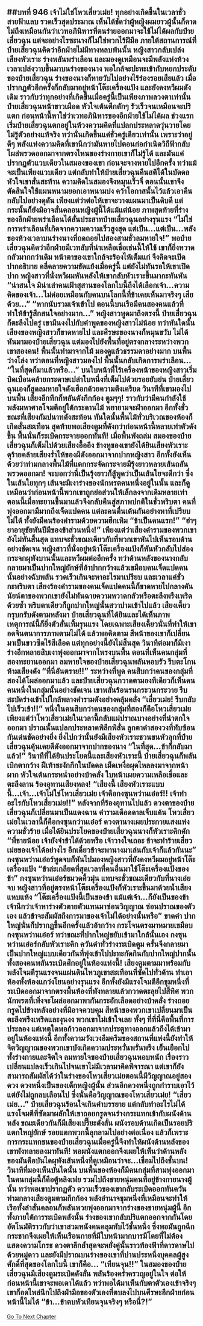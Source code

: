 ##บทที่ 946 เจ้าไม่ใช่โหวเสี่ยวเม่ย!
ทุกอย่างเกิดขึ้นในเวลาชั่วสายฟ้าแลบ รวดเร็วสุดประมาณ เห็นได้ชัดว่าผู้หญิงผมยาวผู้นั้นก็คาดไม่ถึงเหมือนกันว่าเวทอภินิหารที่ตนร่ายออกมาจะใช้ไม่ได้ผลกับป๋ายเสี่ยวฉุน
แต่จะอย่างไรซะนางก็ไม่ใช่พวกไร้ฝีมือ ภายใต้สถานการณ์ที่ป๋ายเสี่ยวฉุนคิดว่าอีกฝ่ายไม่มีทางหลบพ้นนั้น หญิงสาวกลับเปล่งเสียงหัวเราะ ร่างพลันพร่าเลือน และมองดูเหมือนจะมีพลังแห่งห้วงเวลาเปล่งวาบขึ้นมาบนร่างของนาง พอใกล้จะปะทะเข้ากับหยกประดับของป๋ายเสี่ยวฉุน ร่างของนางก็หายวับไปอย่างไร้ร่องรอยเสียแล้ว
เมื่อปรากฏตัวอีกครั้งก็กลับมาอยู่หน้าโต๊ะเครื่องแป้ง และยังคงหวีผมดังเดิม ราวกับว่าทุกอย่างที่เกิดขึ้นเมื่อครู่นี้เป็นเพียงภาพลวงตาเท่านั้น ป๋ายเสี่ยวฉุนหน้าขาวเผือด หัวใจเต้นตึกตักๆ รัวเร็วจนเหมือนจะปริแตก
ก่อนหน้านี้หาใช่ว่าเวทอภินิหารของอีกฝ่ายใช้ไม่ได้ผล ช่วงแรกเริ่มป๋ายเสี่ยวฉุนตกอยู่ในห้วงความคิดที่แปลกประหลาดวุ่นวายโดยไม่รู้ตัวอย่างแท้จริง ทว่านั่นเกิดขึ้นแค่ชั่วครู่เดียวเท่านั้น เพราะว่าอยู่ดีๆ พลังแห่งความคิดที่เขานึกว่ามันหายไปตอนก่อกำเนิดวิถีฟ้ากลับโผล่พรวดออกมาจากตรงไหนของร่างกายเขาก็ไม่รู้ได้ และมันแค่ปรากฏตัวแวบเดียวในสมองของเขา ก่อนจะจางหายไปอีกครั้ง
ทว่าแม้จะเป็นเพียงแวบเดียว แต่กลับทำให้ป๋ายเสี่ยวฉุนคืนสติได้ในบัดดล หัวใจเขาสั่นสะท้าน ความคิดในสมองจึงหมุนเร็วจี๋ ตอนนั้นเขาจึงตัดสินใจใช้แผนหนามยอกเอาหนามบ่ง คว้าโอกาสนั้นไว้แล้วเอาคืนกลับไปอย่างดุดัน
เพียงแต่ว่าต่อให้เขาจะวางแผนมาเป็นดิบดี แต่กระนั้นก็ยังมิอาจสั่นคลอนหญิงผู้นี้ได้แม้แต่น้อย ภาพสุดท้ายที่ร่างของอีกฝ่ายพร่าเลือนได้สั่นประสาทป๋ายเสี่ยวฉุนอย่างรุนแรง
“ไม่ใช่การพร่าเลือนที่เกิดจากความความเร็วสูงสุด แต่เป็น...แต่เป็น...พลังของห้วงเวลาบนร่างนางที่ถดถอยไปสองสามชั่วลมหายใจ!” พอป๋ายเสี่ยวฉุนคิดว่าอีกฝ่ายมีเวทลับที่น่าเหลือเชื่อเช่นนี้ให้ใช้ เขาก็ยิ่งหวาดกลัวมากกว่าเดิม หน้าตาของเขาใกล้จะร้องไห้เต็มแก่ จึงคิดจะเปิดปากอธิบาย คลี่คลายความขัดแย้งเมื่อครู่นี้
แต่ยังไม่ทันรอให้เขาเปิดปาก หญิงสาวที่นั่งหวีผมหันหลังให้เขากลับหัวเราะขึ้นมากะทันหัน
“น่าสนใจ มิน่าเล่าคนเฝ้าสุสานของโลกใบนี้ถึงได้เลือกเจ้า...ความคิดของเจ้า...ไม่ค่อยเหมือนกับคนบนโลกนี้ที่ข้าเคยเห็นมาจริงๆ เสียด้วย...”
“หากนับรวมเจ้าเข้าไป ตอนนี้บนเรือมีคนสองคนแล้วที่ทำให้ข้ารู้สึกสนใจอย่างมาก...” หญิงสาวพูดมาถึงตรงนี้ ป๋ายเสี่ยวฉุนก็ตะลึงไปครู่ เขามึนงงไปกับคำพูดของหญิงสาวไม่น้อย ทว่าทันใดนั้นเสียงของหญิงสาวก็ขาดหายไป และศีรษะของนางก็หมุนขวับ
ไม่ได้หันมามองป๋ายเสี่ยวฉุน แต่มองไปยังพื้นที่อยู่ตรงกลางระหว่างพวกเขาสองคน!
พื้นนั้นทำมาจากไม้ มองดูแล้วธรรมดาอย่างมาก บนพื้นว่างโล่ง ทว่าตอนที่หญิงสาวมองไป พื้นนั้นกลับเกิดการพร่าเลือน...
“ในที่สุดก็มาแล้วหรือ...” บนใบหน้าที่ไร้เครื่องหน้าของหญิงสาวเริ่มบิดเบือนคล้ายกระดาษเปล่าใบหนึ่งที่เต็มไปด้วยรอยยับย่น ป๋ายเสี่ยวฉุนเองก็สูดลมหายใจดังเฮือกด้วยความตึงเครียด วินาทีที่เขามองไปบนพื้น เสียงอึกทึกก็พลันดังกึกก้อง
ตูมๆๆ!
ราวกับว่ามีคนกำลังใช้พลังมหาศาลโจมตีอยู่ใต้กระดานไม้ พยายามจะฝ่าออกมา อีกทั้งชั่วขณะที่เสียงกัมปนาทดังสะท้อน ทันใดนั้นพื้นไม้ทั่วบริเวณของห้องก็เกิดสั่นสะเทือน สุดท้ายพอเสียงตูมที่ดังกว่าก่อนหน้านี้หลายเท่าตัวดังขึ้น พื้นนั่นก็ระเบิดกระจายออกทันที!
เมื่อพื้นพังถล่ม สมองของป๋ายเสี่ยวฉุนก็เต็มไปด้วยเสียงอื้ออึง ข้างหูของเขายังได้ยินเสียงหัวเราะดุร้ายคล้ายเสียงร่ำไห้ของผีดังออกมาจากปากหญิงสาว อีกทั้งยังเห็นด้วยว่าท่ามกลางพื้นไม้ที่แตกกระจัดกระจายมีรุ้งยาวหลายเส้นถลันพรวดออกมา!
จะบอกว่านี่เป็นรุ้งยาวก็สู้พูดว่าเป็นเส้นใยจะดีกว่า ซึ่งในเส้นใยทุกๆ เส้นจะมีเงาร่างของนักพรตคนหนึ่งอยู่ในนั้น และก็ดูเหมือนว่าก่อนหน้านี้พวกเขาถูกย่อส่วนให้เล็กลงจากเดิมหลายเท่า ตอนนี้เมื่อทะยานขึ้นมาแล้วจึงกลับคืนสู่สภาพปกติในชั่วพริบตา
คนที่พุ่งออกมามีมากถึงเจ็ดแปดคน แต่ละคนตื่นเต้นกันอย่างหาที่เปรียบไม่ได้ ทั้งยังมีคนร้องคำรามด้วยความฮึกเหิม
“ข้าเป็นคนแรก!”
“ฮ่าๆ ยาอายุขัยพันปีมีของข้าส่วนหนึ่ง!”
เพียงแต่ว่าเสียงคำรามของพวกเขายังไม่ทันสิ้นสุด แทบจะชั่วขณะเดียวกับที่พวกเขาหันไปเห็นรอบด้านอย่างชัดเจน หญิงสาวที่นั่งอยู่หน้าโต๊ะเครื่องแป้งก็หันหัวกลับไปส่องกระจกผุพังบานนั้นและหวีผมต่ออีกครั้ง ทว่าด้านหลังของนางกลับกลายมาเป็นปากใหญ่ยักษ์ที่อ้าปากกว้างแล้วเขมือบคนเจ็ดแปดคนนั้นอย่างฉับพลัน
รวดเร็วเกินจะหาอะไรมาเปรียบ และเวลาแค่ชั่วกะพริบตา เสียงร้องคำรามของคนเจ็ดแปดคนนี้ก็ขาดหายไปกลางคัน นัยน์ตาของพวกเขายังไม่ทันฉายความหวาดกลัวหรือตะลึงพรึงเพริดด้วยซ้ำ พริบตาเดียวก็ถูกปากใหญ่นั้นสวาปามเข้าไปแล้ว
เสียงเคี้ยวกรุบกรับดังตามหลังมา ป๋ายเสี่ยวฉุนที่ได้ยินและได้เห็นภาพเหตุการณ์นี้ก็ยิ่งตัวสั่นเทิ้มรุนแรง โดยเฉพาะเสียงเคี้ยวนั่นที่ทำให้เขาอดจินตนาการภาพตามไม่ได้ แล้วพอคิดตาม สีหน้าของเขาก็เปลี่ยนมาเป็นขาวซีดไร้สีเลือด
แต่ทุกอย่างนี้ยังไม่สิ้นสุด วินาทีต่อมาก็มีเงาร่างอีกหลายสิบเงาพุ่งออกมาจากโพรงบนพื้น ตอนที่เห็นคนกลุ่มที่สองทะยานออกมา ลมหายใจของป๋ายเสี่ยวฉุนพลันหอบรัว รีบตะโกนห้ามเสียงดัง
“ที่นี่อันตราย!!” ระหว่างที่พูด คนสิบกว่าคนของกลุ่มที่สองได้โผล่ออกมาแล้ว และป๋ายเสี่ยวฉุนกวาดตามองทีเดียวก็เห็นคนคนหนึ่งในกลุ่มนั้นอย่างชัดเจน เขาพลันร้อนรนกระวนกระวาย รีบสะบัดร่างเข้าไปใกล้พลางคำรามดังอย่างคลุ้มคลั่ง
“เสี่ยวเม่ย! รีบกลับไปเร็วเข้า!!”
หนึ่งในคนสิบกว่าคนของกลุ่มที่สองก็คือโหวเสี่ยวเม่ย เพียงแต่ว่าโหวเสี่ยวเม่ยในเวลานี้กลับแผ่ปราณบางอย่างที่น่าตกใจออกมา ปราณนั้นแปลกประหลาดพิลึกพิลั่น ลูกตาดำสองวงที่ทับซ้อนกันเด่นชัดอย่างยิ่ง ยิ่งไปกว่านั้นยังมีเสียงหัวเราะชวนขนหัวลุกที่ป๋ายเสี่ยวฉุนคุ้นเคยดีดังออกมาจากปากของนาง
“ในที่สุด...ข้าก็กลับมาแล้ว!”
วินาทีที่ได้ยินประโยคนี้และเสียงหัวเราะนี้ ป๋ายเสี่ยวฉุนก็พลันเบิกตากว้าง ฝีเท้าชะงักกึกในบัดดล เม็ดเหงื่อผุดไหลลงมาจากหน้าผาก หัวใจเต้นกระหน่ำอย่างบ้าคลั่ง ใบหน้าเผยความเหลือเชื่อและตะลึงลาน ร้องอุทานเสียงหลง!
“เสียงนี้ เสียงหัวเราะแบบนี้...เจ้า...เจ้าไม่ใช่โหวเสี่ยวเม่ย เจ้าคือกงซุนหว่านเอ๋อร์!! เจ้าทำอะไรกับโหวเสี่ยวเม่ย!!” หลังจากที่ร้องอุทานไปแล้ว ดวงตาของป๋ายเสี่ยวฉุนก็เปลี่ยนมาเป็นแดงฉาน คำรามเดือดดาลเจ็บแค้น
โหวเสี่ยวเม่ยในเวลานี้ก็คือกงซุนกว่านเอ๋อร์ ดวงตานางเผยประกายแสงแห่งความชั่วร้าย เมื่อได้ยินประโยคของป๋ายเสี่ยวฉุนนางก็หัวเราะคิกคัก
“พี่ชายน้อย เจ้ายังจำข้าได้ด้วยหรือ เจ้าวางใจเถอะ ข้าจะทำร้ายเสี่ยวเม่ยของเจ้าได้อย่างไร อีกเดี๋ยวข้าจะพานางมาเล่นกับเจ้าก็แล้วกันนะ” กงซุนหว่านเอ๋อร์พูดจบก็หันไปมองหญิงสาวที่ยังคงหวีผมอยู่หน้าโต๊ะเครื่องแป้ง
“ข้าล่ะเกลียดที่สุดเวลาที่คนอื่นมาใช้โต๊ะเครื่องแป้งของข้า” กงซุนหว่านเอ๋อร์ขมวดคิ้วมุ่น แทบจะชั่วขณะเดียวกับที่นางเอ่ยจบ หญิงสาวที่อยู่ตรงหน้าโต๊ะเครื่องแป้งก็หัวเราะขึ้นมาด้วยน้ำเสียงแหบแห้ง
“โต๊ะเครื่องแป้งนี้เป็นของข้า แม้แต่เจ้า...ก็ยังเป็นของข้า เจ้านึกว่าเจ้าหาร่างตัวตายตัวแทนมาซ่อนวิญญาณ ซ่อนปราณของตัวเอง แล้วข้าจะสัมผัสถึงการมาของเจ้าไม่ได้อย่างนั้นหรือ” ขาดคำ ปากใหญ่นั่นก็ปรากฏขึ้นอีกครั้งแล้วอ้ากว้าง กระโจนตรงมาหมายเขมือบกงซุนหว่านเอ๋อร์
ทว่าขณะที่ปากใหญ่ขยับเข้ามาใกล้นั้นเอง กงซุนหว่านเอ๋อร์กลับหัวเราะคิก ควันดำทั่วร่างระเบิดตูม ครั้นจึงกลายมาเป็นปากใหญ่แบบเดียวกันที่พุ่งเข้าไปปะทะกัดกินกับปากใหญ่ปากนั้น
ทั้งสองคนพลันระเบิดศึกอยู่ในห้องแห่งนี้!
เสียงตูมตามมาพร้อมกับพลังโจมตีรุนแรงจนแผ่นดินไหวภูเขาสะเทือนที่ซัดไปทั่วด้าน ทำเอาห้องทั้งห้องแกว่งโยนอย่างรุนแรง อีกทั้งยังมีแรงโจมตีอีกขุมหนึ่งที่ระเบิดออกมาจากตรงพื้นห้องที่พังทลายแล้วกวาดตะลุยไปสี่ทิศ
พวกนักพรตที่เพิ่งจะโผล่ออกมาพากันกระอักเลือดอย่างบ้าคลั่ง ร่างถอยกรูดไปข้างหลังอย่างที่มิอาจควบคุม สีหน้าของพวกเขาเปลี่ยนมาเป็นตะลึงพรึงเพริดและงุนงง
พวกเขาไม่เข้าใจเลย ทั้งๆ ที่ที่นี่คือพื้นที่การประลอง แต่เหตุใดพอก้าวออกมาจากประตูทางออกแล้วถึงได้เข้ามาอยู่ในห้องแห่งนี้ อีกทั้งความวังเวงอึมครึมของสถานที่แห่งนี้ยังทำให้จิตวิญญาณของพวกเขาบังเกิดความประหวั่นพรั่นพรึง เย็นเยือกไปทั้งร่างกายและจิตใจ
ลมหายใจของป๋ายเสี่ยวฉุนหอบหนัก เรื่องราวเปลี่ยนแปลงเร็วเกินไปจนเขาไม่มีเวลามาคิดพิจารณา แต่เขาก็ยังสามารถสัมผัสได้ว่าในร่างของโหวเสี่ยวเม่ยตอนนี้มีวิญญาณอยู่สองดวง ดวงหนึ่งเป็นของเด็กหญิงผู้นั้น ส่วนอีกดวงหนึ่งถูกกำราบเอาไว้ แต่ยังไม่ถูกลบเลือนไป ซึ่งนั่นคือวิญญาณของโหวเสี่ยวเม่ย!
“เสี่ยวเม่ย...” ป๋ายเสี่ยวฉุนร้อนใจเกินคำบรรยาย แต่กลับทำอะไรไม่ได้ แรงโจมตีที่ซัดมาผลักให้เขาถอยกรูดจนร่างกระแทกเข้ากับผนังด้านหลัง ขณะเดียวกันก็มีเสียงเปรี๊ยะดังลั่น ผนังรอบด้านเกิดเป็นรอยปริแตกใหญ่ยักษ์ รอยแตกพวกนี้ลุกลามไปอย่างต่อเนื่อง แล้วก็เพราะการกระแทกชนของป๋ายเสี่ยวฉุนเมื่อครู่นี้จึงทำให้ผนังด้านหลังของเขาพังทลายลงมาทันที!
พอผนังแตกออกจึงเผยให้เห็นว่าด้านหลังของมันคือบันไดผุพังเส้นหนึ่งที่ดูเหมือนว่าจะ...เชื่อมไปถึงชั้นบน!
วินาทีที่มองเห็นบันไดนั้น บนพื้นของห้องก็มีคนกลุ่มที่สามพุ่งออกมา ในคนกลุ่มนี้ก็คือตู้หลิงเฟย รวมไปถึงชายหนุ่มคนที่อยู่ข้างกายนางผู้นั้น
ทว่าพอเขาปรากฏตัว ความเร็วของเขากลับระเบิดออกทันควัน ท่ามกลางเสียงตูมตามกึกก้อง พลังอำนาจขุมหนึ่งที่เหมือนจะทำให้เรือทั้งลำสั่นคลอนก็พลันพวยพุ่งออกมาจากร่างของชายหนุ่มผู้นี้
อีกทั้งภายใต้การระเบิดพลังนั้น ร่างของเขากลับปริแตกออกจากกันโดยอัตโนมัติราวกับว่าเขาสวมหนังคนคลุมทับไว้ชั้นหนึ่ง ซึ่งพอมันถูกฉีกกระชากจึงเผยให้เห็นเรือนกายที่มีใบหน้ามากบารมีโดยที่ไม่ต้องแสดงความโกรธ ดวงตาลึกล้ำสุดจะหยั่งคู่นั้นราวท้องฟ้าที่ดารดาษไปด้วยหมู่ดาว และยังมีปราณบนร่างของเขาที่ปานประหนึ่งบุคคลผู้สูงศักดิ์ที่สุดของโลกใบนี้ เขาก็คือ...
“เทียนจุน!!” ในสมองของป๋ายเสี่ยวฉุนมีเสียงตูมระเบิดดังลั่น พลันร้องคร่ำครวญอยู่ในใจ ต่อให้ก่อนหน้านี้เขาจะพอเดาได้แล้ว ทว่าพอได้มาเห็นกับตาตัวเองเข้าจริงๆ เขาก็อดไพล่นึกไปถึงฝ่ามือของตัวเองที่ตบลงไปบนศีรษะอีกฝ่ายก่อนหน้านี้ไม่ได้
“ข้า...ข้าตบหัวเทียนจุนจริงๆ หรือนี่?!”
------


[Go To Next Chapter]( ./93.md)
